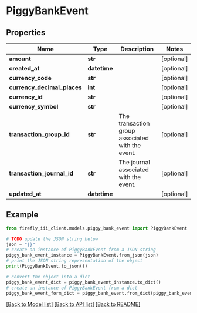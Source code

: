 # PiggyBankEvent


## Properties

Name | Type | Description | Notes
------------ | ------------- | ------------- | -------------
**amount** | **str** |  | [optional] 
**created_at** | **datetime** |  | [optional] 
**currency_code** | **str** |  | [optional] 
**currency_decimal_places** | **int** |  | [optional] 
**currency_id** | **str** |  | [optional] 
**currency_symbol** | **str** |  | [optional] 
**transaction_group_id** | **str** | The transaction group associated with the event. | [optional] 
**transaction_journal_id** | **str** | The journal associated with the event. | [optional] 
**updated_at** | **datetime** |  | [optional] 

## Example

```python
from firefly_iii_client.models.piggy_bank_event import PiggyBankEvent

# TODO update the JSON string below
json = "{}"
# create an instance of PiggyBankEvent from a JSON string
piggy_bank_event_instance = PiggyBankEvent.from_json(json)
# print the JSON string representation of the object
print(PiggyBankEvent.to_json())

# convert the object into a dict
piggy_bank_event_dict = piggy_bank_event_instance.to_dict()
# create an instance of PiggyBankEvent from a dict
piggy_bank_event_form_dict = piggy_bank_event.from_dict(piggy_bank_event_dict)
```
[[Back to Model list]](../README.md#documentation-for-models) [[Back to API list]](../README.md#documentation-for-api-endpoints) [[Back to README]](../README.md)


